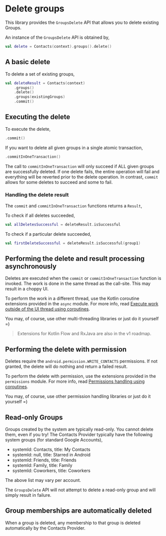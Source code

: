 # Delete groups

This library provides the `GroupsDelete` API that allows you to delete existing Groups.

An instance of the `GroupsDelete` API is obtained by,

```kotlin
val delete = Contacts(context).groups().delete()
```

## A basic delete

To delete a set of existing groups,

```kotlin
val deleteResult = Contacts(context)
    .groups()
    .delete()
    .groups(existingGroups)
    .commit()
```

## Executing the delete

To execute the delete,

```kotlin
.commit()
```

If you want to delete all given groups in a single atomic transaction,

```kotlin
.commitInOneTransaction()
```

The call to `commitInOneTransaction` will only succeed if ALL given groups are successfully deleted.
If one delete fails, the entire operation will fail and everything will be reverted prior to the
delete operation. In contrast, `commit` allows for some deletes to succeed and some to fail.

### Handling the delete result

The `commit` and `commitInOneTransaction` functions returns a `Result`,

To check if all deletes succeeded,

```kotlin
val allDeletesSuccessful = deleteResult.isSuccessful
```

To check if a particular delete succeeded,

```kotlin
val firstDeleteSuccessful = deleteResult.isSuccessful(group1)
```

## Performing the delete and result processing asynchronously

Deletes are executed when the `commit` or `commitInOneTransaction` function is invoked. The work is
done in the same thread as the call-site. This may result in a choppy UI.

To perform the work in a different thread, use the Kotlin coroutine extensions provided in the `async` module.
For more info, read [Execute work outside of the UI thread using coroutines](/docs/async/async-execution-coroutines.md).

You may, of course, use other multi-threading libraries or just do it yourself =)

> Extensions for Kotlin Flow and RxJava are also in the v1 roadmap.

## Performing the delete with permission

Deletes require the `android.permission.WRITE_CONTACTS` permissions. If not granted, the delete
will do nothing and return a failed result.

To perform the delete with permission, use the extensions provided in the `permissions` module.
For more info, read [Permissions handling using coroutines](/docs/permissions/permissions-handling-coroutines.md).

You may, of course, use other permission handling libraries or just do it yourself =)

## Read-only Groups

Groups created by the system are typically read-only. You cannot delete them, even if you try! The
Contacts Provider typically have the following system groups (for standard Google Accounts),

- systemId: Contacts, title: My Contacts
- systemId: null, title: Starred in Android
- systemId: Friends, title: Friends
- systemId: Family, title: Family
- systemId: Coworkers, title: Coworkers

The above list may vary per account.

The `GroupsDelete` API will not attempt to delete a read-only group and will simply result in
failure.

## Group memberships are automatically deleted

When a group is deleted, any membership to that group is deleted automatically by the
Contacts Provider.